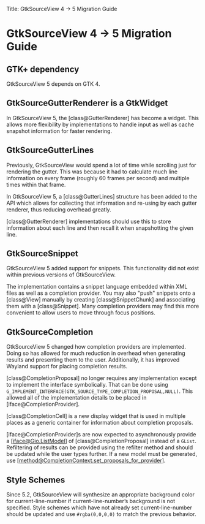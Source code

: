 Title: GtkSourceView 4 -> 5 Migration Guide

# GtkSourceView 4 -> 5 Migration Guide

## GTK+ dependency

GtkSourceView 5 depends on GTK 4.

## GtkSourceGutterRenderer is a GtkWidget

In GtkSourceView 5, the [class@GutterRenderer] has become a widget.
This allows more flexibility by implementations to handle input as well
as cache snapshot information for faster rendering.

## GtkSourceGutterLines

Previously, GtkSourceView would spend a lot of time while scrolling just
for rendering the gutter. This was because it had to calculate much line
information on every frame (roughly 60 frames per second) and multiple
times within that frame.

In GtkSourceView 5, a [class@GutterLines] structure has been added to the
API which allows for collecting that information and re-using by each
gutter renderer, thus reducing overhead greatly.

[class@GutterRenderer] implementations should use this to store
information about each line and then recall it when snapshotting the
given line.

## GtkSourceSnippet

GtkSourceView 5 added support for snippets. This functionality did not
exist within previous versions of GtkSourceView.

The implementation contains a snippet language embedded within XML files
as well as a completion provider. You may also "push" snippets onto a
[class@View] manually by creating [class@SnippetChunk] and associating
them with a [class@Snippet]. Many completion providers may find this more
convenient to allow users to move through focus positions.

## GtkSourceCompletion

GtkSourceView 5 changed how completion providers are implemented. Doing so
has allowed for much reduction in overhead when generating results and
presenting them to the user. Additionally, it has improved Wayland support
for placing completion results.

[class@CompletionProposal] no longer requires any implementation except
to implement the interface symbolically. That can be done using
`G_IMPLEMENT_INTERFACE(GTK_SOURCE_TYPE_COMPLETION_PROPOSAL,NULL)`.
This allowed all of the implementation details to be placed in
[iface@CompletionProvider].

[class@CompletionCell] is a new display widget that is used
in multiple places as a generic container for information about completion
proposals.

[iface@CompletionProvider]s are now expected to asynchronously
provide a [iface@Gio.ListModel] of [class@CompletionProposal]
instead of a `GList`. Refiltering of results can be provided using
the refilter method and should be updated while the user types further. If a
new model must be generated, use [method@CompletionContext.set_proposals_for_provider].

## Style Schemes

Since 5.2, GtkSourceView will synthesize an appropriate background color
for current-line-number if current-line-number’s background is not specified.
Style schemes which have not already set current-line-number should be updated
and use `#rgba(0,0,0,0)` to match the previous behavior.

